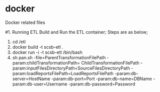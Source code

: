 # docker
Docker related files



#1. Running ETL
Build and Run the ETL container; Steps are as below;

1. cd /etl
2. docker build -t scsb-etl .
3. docker run -i -t scsb-etl /bin/bash
4. sh pan.sh -file=ParentTransformationFilePath -param:childTransformationPath= ChildTransformationFilePath -param:inputFilesDirectoryPath=SourceFilesDirectoryPath -param:loadReportsFilePath=LoadReportsFilePath -param:db-server=HostName -param:db-port=Port -param:db-name=DBName -param:db-user=Username -param:db-password=Password
